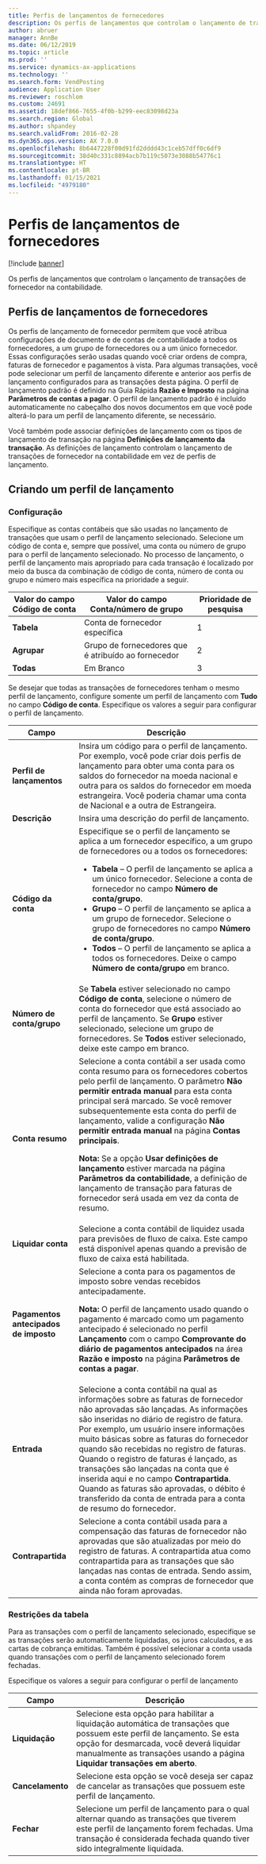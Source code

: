 ```yaml
---
title: Perfis de lançamentos de fornecedores
description: Os perfis de lançamentos que controlam o lançamento de transações de fornecedor na contabilidade.
author: abruer
manager: AnnBe
ms.date: 06/12/2019
ms.topic: article
ms.prod: ''
ms.service: dynamics-ax-applications
ms.technology: ''
ms.search.form: VendPosting
audience: Application User
ms.reviewer: roschlom
ms.custom: 24691
ms.assetid: 18def866-7655-4f0b-b299-eec83098d23a
ms.search.region: Global
ms.author: shpandey
ms.search.validFrom: 2016-02-28
ms.dyn365.ops.version: AX 7.0.0
ms.openlocfilehash: 8b6447228f00d91fd2dddd43c1ceb57dff0c6df9
ms.sourcegitcommit: 38d40c331c8894acb7b119c5073e3088b54776c1
ms.translationtype: HT
ms.contentlocale: pt-BR
ms.lasthandoff: 01/15/2021
ms.locfileid: "4979180"
---
```

# <a name="vendor-posting-profiles"></a>Perfis de lançamentos de fornecedores

[!include [banner](../includes/banner.md)]

Os perfis de lançamentos que controlam o lançamento de transações de fornecedor na contabilidade.

<a name="vendor-posting-profiles"></a>Perfis de lançamentos de fornecedores
-----------------------

Os perfis de lançamento de fornecedor permitem que você atribua configurações de documento e de contas de contabilidade a todos os fornecedores, a um grupo de fornecedores ou a um único fornecedor. Essas configurações serão usadas quando você criar ordens de compra, faturas de fornecedor e pagamentos à vista. Para algumas transações, você pode selecionar um perfil de lançamento diferente e anterior aos perfis de lançamento configurados para as transações desta página. O perfil de lançamento padrão é definido na Guia Rápida **Razão e Imposto** na página **Parâmetros de contas a pagar**. O perfil de lançamento padrão é incluído automaticamente no cabeçalho dos novos documentos em que você pode alterá-lo para um perfil de lançamento diferente, se necessário.

Você também pode associar definições de lançamento com os tipos de lançamento de transação na página **Definições de lançamento da transação**. As definições de lançamento controlam o lançamento de transações de fornecedor na contabilidade em vez de perfis de lançamento.

## <a name="creating-a-posting-profile"></a>Criando um perfil de lançamento
### <a name="setup"></a>**Configuração**

Especifique as contas contábeis que são usadas no lançamento de transações que usam o perfil de lançamento selecionado. Selecione um código de conta e, sempre que possível, uma conta ou número de grupo para o perfil de lançamento selecionado. No processo de lançamento, o perfil de lançamento mais apropriado para cada transação é localizado por meio da busca da combinação de código de conta, número de conta ou grupo e número mais específica na prioridade a seguir.

| Valor do campo **Código de conta** | Valor do campo **Conta/número de grupo**        | Prioridade de pesquisa |
|------------------------------|---------------------------------------------|-----------------|
| **Tabela**                    | Conta de fornecedor específica                     | 1               |
| **Agrupar**                    | Grupo de fornecedores que é atribuído ao fornecedor | 2               |
| **Todas**                      | Em Branco                                       | 3               |

Se desejar que todas as transações de fornecedores tenham o mesmo perfil de lançamento, configure somente um perfil de lançamento com **Tudo** no campo **Código de conta**. Especifique os valores a seguir para configurar o perfil de lançamento.

<table>
<thead>
<tr class="header">
<th>Campo</th>
<th>Descrição</th>
</tr>
</thead>
<tbody>
<tr class="odd">
<td><strong>Perfil de lançamentos</strong></td>
<td>Insira um código para o perfil de lançamento. Por exemplo, você pode criar dois perfis de lançamento para obter uma conta para os saldos do fornecedor na moeda nacional e outra para os saldos do fornecedor em moeda estrangeira. Você poderia chamar uma conta de Nacional e a outra de Estrangeira.</td>
</tr>
<tr class="even">
<td><strong>Descrição</strong></td>
<td>Insira uma descrição do perfil de lançamento.</td>
</tr>
<tr class="odd">
<td><strong>Código da conta</strong></td>
<td>Especifique se o perfil de lançamento se aplica a um fornecedor específico, a um grupo de fornecedores ou a todos os fornecedores:
<ul>
<li><strong>Tabela</strong> – O perfil de lançamento se aplica a um único fornecedor. Selecione a conta de fornecedor no campo <strong>Número de conta/grupo</strong>.</li>
<li><strong>Grupo</strong> – O perfil de lançamento se aplica a um grupo de fornecedor. Selecione o grupo de fornecedores no campo <strong>Número de conta/grupo</strong>.</li>
<li><strong>Todos</strong> – O perfil de lançamento se aplica a todos os fornecedores. Deixe o campo <strong>Número de conta/grupo</strong> em branco.</li>
</ul></td>
</tr>
<tr class="even">
<td><strong>Número de conta/grupo</strong></td>
<td>Se <strong>Tabela</strong> estiver selecionado no campo <strong>Código de conta</strong>, selecione o número de conta do fornecedor que está associado ao perfil de lançamento. Se <strong>Grupo</strong> estiver selecionado, selecione um grupo de fornecedores. Se <strong>Todos</strong> estiver selecionado, deixe este campo em branco.</td>
</tr>
<tr class="odd">
<td><strong>Conta resumo</strong></td>
<td>Selecione a conta contábil a ser usada como conta resumo para os fornecedores cobertos pelo perfil de lançamento. O parâmetro <strong>Não permitir entrada manual</strong> para esta conta principal será marcado. Se você remover subsequentemente esta conta do perfil de lançamento, valide a configuração <strong>Não permitir entrada manual</strong> na página <strong>Contas principais</strong>. 
<p><strong>Nota:</strong> Se a opção <strong>Usar definições de lançamento</strong> estiver marcada na página <strong>Parâmetros da contabilidade</strong>, a definição de lançamento de transação para faturas de fornecedor será usada em vez da conta de resumo.</p>
</td>
</tr>
<tr class="even">
<td><strong>Liquidar conta</strong></td>
<td>Selecione a conta contábil de liquidez usada para previsões de fluxo de caixa. Este campo está disponível apenas quando a previsão de fluxo de caixa está habilitada.</td>
</tr>
<tr class="odd">
<td><strong>Pagamentos antecipados de imposto</strong></td>
<td>Selecione a conta para os pagamentos de imposto sobre vendas recebidos antecipadamente.
<p><strong>Nota:</strong> O perfil de lançamento usado quando o pagamento é marcado como um pagamento antecipado é selecionado no perfil <strong>Lançamento</strong> com o campo <strong>Comprovante do diário de pagamentos antecipados</strong> na área <strong>Razão e imposto</strong> na página <strong>Parâmetros de contas a pagar</strong>.</p>
</td>
</tr>
<tr class="even">
<td><strong>Entrada</strong></td>
<td>Selecione a conta contábil na qual as informações sobre as faturas de fornecedor não aprovadas são lançadas. As informações são inseridas no diário de registro de fatura. Por exemplo, um usuário insere informações muito básicas sobre as faturas do fornecedor quando são recebidas no registro de faturas. Quando o registro de faturas é lançado, as transações são lançadas na conta que é inserida aqui e no campo <strong>Contrapartida</strong>. Quando as faturas são aprovadas, o débito é transferido da conta de entrada para a conta de resumo do fornecedor.</td>
</tr>
<tr class="odd">
<td><strong>Contrapartida</strong></td>
<td>Selecione a conta contábil usada para a compensação das faturas de fornecedor não aprovadas que são atualizadas por meio do registro de faturas. A contrapartida atua como contrapartida para as transações que são lançadas nas contas de entrada. Sendo assim, a conta contém as compras de fornecedor que ainda não foram aprovadas.</td>
</tr>
</tbody>
</table>


### <a name="table-restrictions"></a>**Restrições da tabela**

Para as transações com o perfil de lançamento selecionado, especifique se as transações serão automaticamente liquidadas, os juros calculados, e as cartas de cobrança emitidas. Também é possível selecionar a conta usada quando transações com o perfil de lançamento selecionado forem fechadas.

Especifique os valores a seguir para configurar o perfil de lançamento

| Campo          | Descrição                                                                                                                                                                                                    |
|----------------|----------------------------------------------------------------------------------------------------------------------------------------------------------------------------------------------------------------|
| **Liquidação** | Selecione esta opção para habilitar a liquidação automática de transações que possuem este perfil de lançamento. Se esta opção for desmarcada, você deverá liquidar manualmente as transações usando a página **Liquidar transações em aberto**. |
| **Cancelamento**     | Selecione esta opção se você deseja ser capaz de cancelar as transações que possuem este perfil de lançamento.                                                                                                               |
| **Fechar**      | Selecione um perfil de lançamento para o qual alternar quando as transações que tiverem este perfil de lançamento forem fechadas. Uma transação é considerada fechada quando tiver sido integralmente liquidada.                                       |

